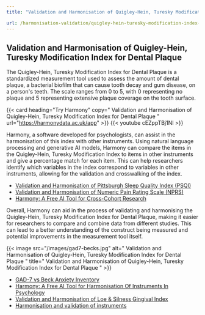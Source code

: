 ```yaml
---
title: "Validation and Harmonisation of Quigley-Hein, Turesky Modification Index for Dental Plaque "

url: /harmonisation-validation/quigley-hein-turesky-modification-index-for-dental-plaque
---
```


## Validation and Harmonisation of Quigley-Hein, Turesky Modification Index for Dental Plaque 

The Quigley-Hein, Turesky Modification Index for Dental Plaque is a standardized measurement tool used to assess the amount of dental plaque, a bacterial biofilm that can cause tooth decay and gum disease, on a person's teeth. The scale ranges from 0 to 5, with 0 representing no plaque and 5 representing extensive plaque coverage on the tooth surface.

{{< card heading="Try Harmony" copy=" Validation and Harmonisation of Quigley-Hein, Turesky Modification Index for Dental Plaque  " url="https://harmonydata.ac.uk/app" >}}
{{< youtube cEZppTBj1NI >}}

Harmony, a software developed for psychologists, can assist in the harmonisation of this index with other instruments. Using natural language processing and generative AI models, Harmony can compare the items in the Quigley-Hein, Turesky Modification Index to items in other instruments and give a percentage match for each item. This can help researchers identify which variables in the index correspond to variables in other instruments, allowing for the validation and crosswalking of the index. 

* [Validation and Harmonisation of Pittsburgh Sleep Quality Index (PSQI)](/harmonisation-validation/pittsburgh-sleep-quality-index-psqi)
* [Validation and Harmonisation of Numeric Pain Rating Scale (NPRS)](/harmonisation-validation/numeric-pain-rating-scale-nprs)
* [Harmony: A Free AI Tool for Cross-Cohort Research](/item-harmonisation/harmony-a-free-ai-tool-for-cross-cohort-research)

Overall, Harmony can aid in the process of validating and harmonising the Quigley-Hein, Turesky Modification Index for Dental Plaque, making it easier for researchers to compare and combine data from different studies. This can lead to a better understanding of the construct being measured and potential improvements in the measurement tool itself.


{{< image src="/images/gad7-becks.jpg" alt=" Validation and Harmonisation of Quigley-Hein, Turesky Modification Index for Dental Plaque  " title=" Validation and Harmonisation of Quigley-Hein, Turesky Modification Index for Dental Plaque  " >}}









* [GAD-7 vs Beck Anxiety Inventory](/compare-harmonise-instruments/gad-7-vs-beck-anxiety-inventory/)
* [Harmony: A Free AI Tool for Harmonisation Of Instruments In Psychology](/item-harmonisation/harmony-a-free-ai-tool-for-harmonisation-of-instruments-in-psychology)
* [Validation and Harmonisation of Loe & Silness Gingival Index](/harmonisation-validation/loe-silness-gingival-index)
* [Harmonisation and validation of instruments](/harmonisation-validation/)